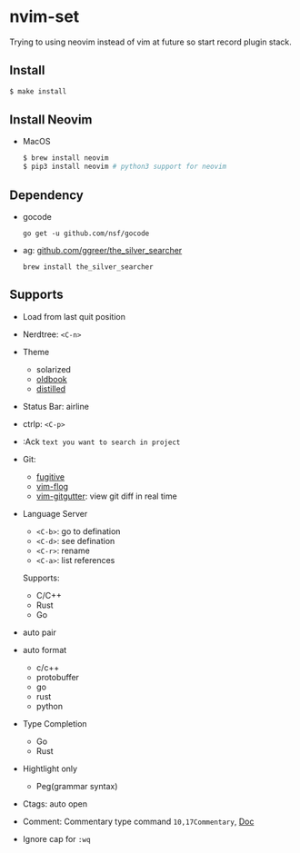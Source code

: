 # nvim-set

Trying to using neovim instead of vim at future so start record plugin stack.

## Install

```bash
$ make install
```

## Install Neovim

- MacOS
    ```bash
    $ brew install neovim
    $ pip3 install neovim # python3 support for neovim
    ```

## Dependency

- gocode
    ```
    go get -u github.com/nsf/gocode
    ```
- ag: [github.com/ggreer/the_silver_searcher](https://github.com/ggreer/the_silver_searcher)
    ```
    brew install the_silver_searcher
    ```

## Supports

- Load from last quit position
- Nerdtree: `<C-n>`
- Theme
    - solarized
    - [oldbook](https://github.com/KKPMW/oldbook-vim)
    - [distilled](https://github.com/KKPMW/distilled-vim)
- Status Bar: airline
- ctrlp: `<C-p>`
- :Ack `text you want to search in project`
- Git:
    - [fugitive](https://vimawesome.com/plugin/fugitive-vim)
    - [vim-flog](https://github.com/rbong/vim-flog/)
    - [vim-gitgutter](https://vimawesome.com/plugin/vim-gitgutter): view git diff in real time
- Language Server
    - `<C-b>`: go to defination
    - `<C-d>`: see defination
    - `<C-r>`: rename
    - `<C-a>`: list references

    Supports:
    - C/C++
    - Rust
    - Go
- auto pair
- auto format
    - c/c++
    - protobuffer
    - go
    - rust
    - python
- Type Completion
    - Go
    - Rust
- Hightlight only
    - Peg(grammar syntax)
- Ctags: auto open
- Comment: Commentary type command `10,17Commentary`, [Doc](https://vimawesome.com/plugin/commentary-vim)
- Ignore cap for `:wq`
